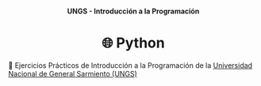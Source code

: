 <h4 align="center">
  UNGS - Introducción a la Programación
</h4>

<h1 align="center">
  🌐 Python
</h1>

💾 Ejercicios Prácticos de Introducción a la Programación de la [Universidad Nacional de General Sarmiento (UNGS)](https://www.ungs.edu.ar/)
